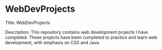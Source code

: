 # WebDevProjects

Title: WebDevProjects

Description: This repository contains web development projects I have completed. These projects have been completed to practice and learn web development, with emphasis on CSS and Java. 
